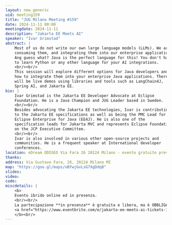 ```yaml
---
layout: new_generic
uid: meeting159
title: "JUG Milano Meeting #159"
date: 2024-11-11 00:00
meetingdate: 2024-11-11
description: "Jakarta EE Meets AI"
speaker: "Ivar Grimstad"
abstract: |
    Most of us do not write our own large language models (LLMs). We are
    consuming them, and integrating them into our enterprise applications.
    Ang guess what? Java is the perfect language for this! You don't have
    to learn Python or any other language for your AI integrations.
    <br/><br/>
    This session will explore different options for Java developers and
    how to integrate them into your enterprise Java applications. There
    will be live demos using libraries and tools such as LangChain4J,
    Spring AI, and Jakarta EE.
bio: |
    Ivar Grimstad is the Jakarta EE Developer Advocate at Eclipse
    Foundation. He is a Java Champion and JUG Leader based in Sweden.
    <br/><br/>
    Besides advocating the Jakarta EE technologies, Ivar is contributing
    to the Jakarta EE specifications as well as being the PMC Lead for
    Eclipse Enterprise for Java (EE4J). He is also one of the
    specification leads for Jakarta MVC and represents Eclipse Foundation
    on the JCP Executive Committee.
    <br/><br/>
    Ivar is also involved in various other open-source projects and
    communities. He is a frequent speaker at International developer
    conferences.
location: eDream ODIGEO Via Fara 26 20124 Milano - evento gratuito previa registrazione OBBLIGATORIA (vedi dettagli)
thanks: 
address: Via Gustavo Fara, 26, 20124 Milano MI
map: "https://goo.gl/maps/oBfwjGvLsG7XgDdq8"
slides: 
video: 
code:
miscdetails: |
    <b>
    Evento ibrido online ed in presenza.
    <br/><br/>
    La partecipazione **in presenza** è gratuita e libera, ma è OBBLIGATORIA la registrazione su:
    <a href="https://www.eventbrite.com/e/jakarta-ee-meets-ai-tickets-1070816694559?aff=oddtdtcreator">form di registrazione per partecipare a JUG Milano in presenza</a>
    </b><br/>
---
```

